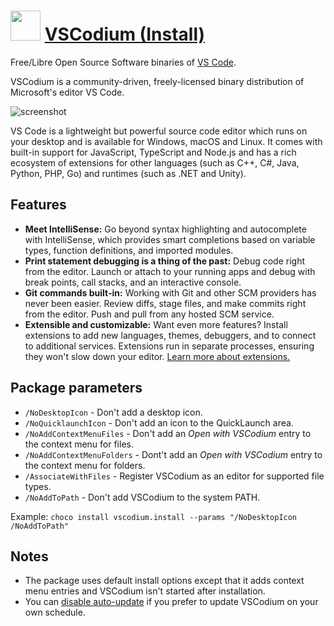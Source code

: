 # <img src="https://cdn.jsdelivr.net/gh/Thilas/chocolatey-packages@c6bc7188363aecd38726935a305d586a594b0525/vscodium/icon.png" width="48" height="48"/> [VSCodium (Install)](https://community.chocolatey.org/packages/vscodium.install)

Free/Libre Open Source Software binaries of [VS Code](https://community.chocolatey.org/packages/vscode).

VSCodium is a community-driven, freely-licensed binary distribution of Microsoft's editor VS Code.

![screenshot](https://cdn.jsdelivr.net/gh/Thilas/chocolatey-packages@c6bc7188363aecd38726935a305d586a594b0525/vscodium/screenshot.png)

VS Code is a lightweight but powerful source code editor which runs on your desktop and is available for Windows, macOS and Linux. It comes with built-in support for JavaScript, TypeScript and Node.js and has a rich ecosystem of extensions for other languages (such as C++, C#, Java, Python, PHP, Go) and runtimes (such as .NET and Unity).

## Features

* **Meet IntelliSense:** Go beyond syntax highlighting and autocomplete with IntelliSense, which provides smart completions based on variable types, function definitions, and imported modules.
* **Print statement debugging is a thing of the past:** Debug code right from the editor. Launch or attach to your running apps and debug with break points, call stacks, and an interactive console.
* **Git commands built-in:** Working with Git and other SCM providers has never been easier. Review diffs, stage files, and make commits right from the editor. Push and pull from any hosted SCM service.
* **Extensible and customizable:** Want even more features? Install extensions to add new languages, themes, debuggers, and to connect to additional services. Extensions run in separate processes, ensuring they won't slow down your editor. [Learn more about extensions.](https://code.visualstudio.com/docs/editor/extension-gallery)

## Package parameters

* `/NoDesktopIcon` - Don't add a desktop icon.
* `/NoQuicklaunchIcon` - Don't add an icon to the QuickLaunch area.
* `/NoAddContextMenuFiles` - Don't add an _Open with VSCodium_ entry to the context menu for files.
* `/NoAddContextMenuFolders` - Dont't add an _Open with VSCodium_ entry to the context menu for folders.
* `/AssociateWithFiles` - Register VSCodium as an editor for supported file types.
* `/NoAddToPath` - Don't add VSCodium to the system PATH.

Example: `choco install vscodium.install --params "/NoDesktopIcon /NoAddToPath"`

## Notes

* The package uses default install options except that it adds context menu entries and VSCodium isn't started after installation.
* You can [disable auto-update](https://code.visualstudio.com/docs/supporting/faq#_how-do-i-opt-out-of-vs-code-autoupdates) if you prefer to update VSCodium on your own schedule.
